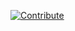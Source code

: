 [![Contribute](https://www.eclipse.org/che/factory-contribute.svg)](https://che.prod-preview.openshift.io/f?url=https://raw.githubusercontent.com/ibuziuk/my-che-devfiles/master/java-gradle-quickstart/devfile.yaml)
